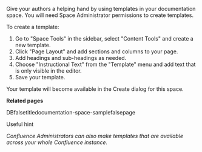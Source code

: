 Give your authors a helping hand by using templates in your
documentation space. You will need Space Administrator permissions to
create templates.

To create a template:

1.  Go to \"Space Tools\" in the sidebar, select \"Content Tools\" and
    create a new template.
2.  Click \"Page Layout\" and add sections and columns to your page.
3.  Add headings and sub-headings as needed.
4.  Choose \"Instructional Text\" from the \"Template\" menu and add
    text that is only visible in the editor.
5.  Save your template.

Your template will become available in the Create dialog for this space.

**Related pages**

DBfalsetitledocumentation-space-samplefalsepage

Useful hint

*Confluence Administrators can also make templates that are available
across your whole Confluence instance.*
